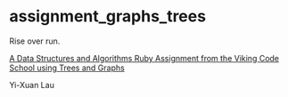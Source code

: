 # assignment_graphs_trees
Rise over run.

[A Data Structures and Algorithms Ruby Assignment from the Viking Code School using Trees and Graphs](http://www.vikingcodeschool.com)

Yi-Xuan Lau